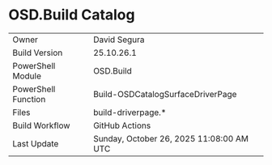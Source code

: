 ﻿# OSD.Build Catalog

| | |
|-|-|
| Owner | David Segura |
| Build Version | 25.10.26.1 |
| PowerShell Module | OSD.Build |
| PowerShell Function | Build-OSDCatalogSurfaceDriverPage |
| Files | build-driverpage.* |
| Build Workflow | GitHub Actions |
| Last Update | Sunday, October 26, 2025 11:08:00 AM UTC |
